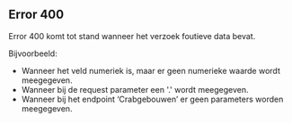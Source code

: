 ## Error 400

Error 400 komt tot stand wanneer het verzoek foutieve data bevat. 

Bijvoorbeeld: 
-  Wanneer het veld numeriek is, maar er geen numerieke waarde wordt meegegeven.
-  Wanneer bij de request parameter een '.' wordt meegegeven.
-  Wanneer bij het endpoint ‘Crabgebouwen’ er geen parameters worden meegegeven. 
